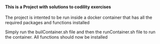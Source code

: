 #### This is a Project with solutions to codility exercises

The project is intented to be run inside a docker container that has all the required packages and functions installed

Simply run the builContainer.sh file and then the runContainer.sh file to run the container. All functions should now be installed
